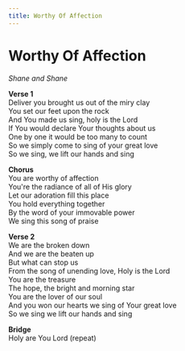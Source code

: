 ```yaml
---
title: Worthy Of Affection  
---
```


# Worthy Of Affection  
  
_Shane and Shane_  
  
**Verse 1**  
Deliver you brought us out of the miry clay  
You set our feet upon the rock  
And You made us sing, holy is the Lord  
If You would declare Your thoughts about us  
One by one it would be too many to count  
So we simply come to sing of your great love  
So we sing, we lift our hands and sing  
  
**Chorus**  
You are worthy of affection  
You're the radiance of all of His glory  
Let our adoration fill this place  
You hold everything together  
By the word of your immovable power  
We sing this song of praise  
  
**Verse 2**  
We are the broken down  
And we are the beaten up  
But what can stop us  
From the song of unending love, Holy is the Lord  
You are the treasure  
The hope, the bright and morning star  
You are the lover of our soul  
And you won our hearts we sing of Your great love  
So we sing we lift our hands and sing  
  
**Bridge**  
Holy are You Lord  (repeat)  